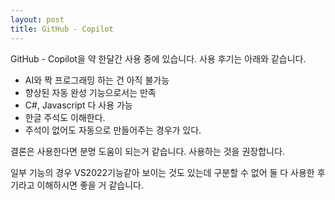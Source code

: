 ```yaml
---
layout: post
title: GitHub - Copilot
---
```


GitHub - Copilot을 약 한달간 사용 중에 있습니다. 
사용 후기는 아래와 같습니다.

- AI와 짝 프로그래밍 하는 건 아직 불가능
- 향상된 자동 완성 기능으로서는 만족
- C#, Javascript 다 사용 가능
- 한글 주석도 이해한다.
- 주석이 없어도 자동으로 만들어주는 경우가 있다. 

결론은 사용한다면 분명 도움이 되는거 같습니다. 사용하는 것을 권장합니다.

일부 기능의 경우 VS2022기능같아 보이는 것도 있는데 구분할 수 없어 둘 다 사용한 후기라고 이해하시면 좋을 거 같습니다.